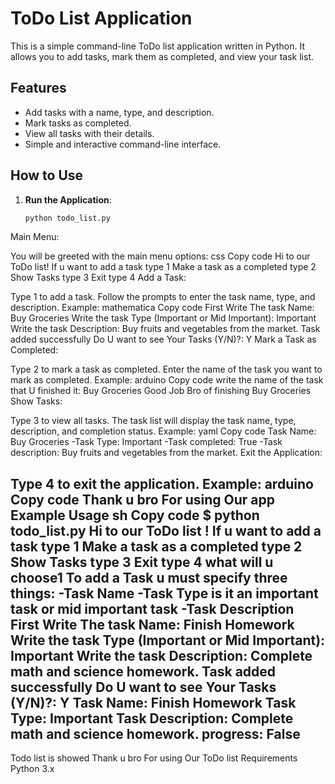 # ToDo List Application

This is a simple command-line ToDo list application written in Python. It allows you to add tasks, mark them as completed, and view your task list.

## Features

- Add tasks with a name, type, and description.
- Mark tasks as completed.
- View all tasks with their details.
- Simple and interactive command-line interface.

## How to Use

1. **Run the Application**:
   ```sh
   python todo_list.py
Main Menu:

You will be greeted with the main menu options:
css
Copy code
Hi to our ToDo list!
If u want to add a task type 1
Make a task as a completed type 2
Show Tasks type 3
Exit type 4
Add a Task:

Type 1 to add a task.
Follow the prompts to enter the task name, type, and description.
Example:
mathematica
Copy code
First Write The task Name: Buy Groceries
Write the task Type (Important or Mid Important): Important
Write the task Description: Buy fruits and vegetables from the market.
Task added successfully
Do U want to see Your Tasks (Y/N)?: Y
Mark a Task as Completed:

Type 2 to mark a task as completed.
Enter the name of the task you want to mark as completed.
Example:
arduino
Copy code
write the name of the task that U finished it: Buy Groceries
Good Job Bro of finishing Buy Groceries
Show Tasks:

Type 3 to view all tasks.
The task list will display the task name, type, description, and completion status.
Example:
yaml
Copy code
Task Name: Buy Groceries
    -Task Type: Important
    -Task completed: True
    -Task description: Buy fruits and vegetables from the market.
Exit the Application:

Type 4 to exit the application.
Example:
arduino
Copy code
Thank u bro For using Our app
Example Usage
sh
Copy code
$ python todo_list.py
Hi to our ToDo list !
If u want to add a task type 1
Make a task as a completed type 2
Show Tasks type 3
Exit type 4
what will u choose1
To add a Task u must 
specify three things:
    -Task Name
    -Task Type is it an important task or mid important task
    -Task Description
First Write The task Name: Finish Homework
Write the task Type (Important or Mid Important): Important
Write the task Description: Complete math and science homework.
Task added successfully
Do U want to see Your Tasks (Y/N)?: Y
Task Name: Finish Homework
Task Type: Important
Task Description: Complete math and science homework.
progress: False
--------------------
Todo list is showed
Thank u bro For using Our ToDo list
Requirements
Python 3.x
